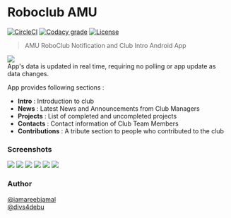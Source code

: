 # Roboclub AMU
[![CircleCI](https://img.shields.io/circleci/project/github/RoboClub-core/roboclub-amu.svg)](https://circleci.com/gh/RoboClub-core/roboclub-amu)
[![Codacy grade](https://img.shields.io/codacy/grade/3ef2fba658914b3ca3bc812cfc3dd935.svg)]()
[![License](https://img.shields.io/badge/License-Apache%202.0-blue.svg)](https://opensource.org/licenses/Apache-2.0)  
> AMU RoboClub Notification and Club Intro Android App  

![](https://s28.postimg.org/b0gbd3ll9/ic_web.png)  
App's data is updated in real time, requiring no polling or app update as data changes.

App provides following sections :
- **Intro** : Introduction to club
- **News** : Latest News and Announcements from Club Managers
- **Projects** : List of completed and uncompleted projects
- **Contacts** : Contact information of Club Team Members
- **Contributions** : A tribute section to people who contributed to the club

### Screenshots
![](screenshots/news.png) ![](screenshots/contacts.png) ![](screenshots/contributions.png)
![](screenshots/projects.png) ![](screenshots/project_detail.png) ![](screenshots/about.png)

### Author
[@iamareebjamal](https://github.com/iamareebjamal)  
[@divs4debu](https://github.com/divs4debu)
